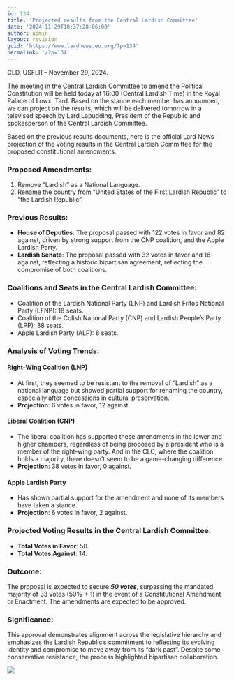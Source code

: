 ```yaml
---
id: 134
title: 'Projected results from the Central Lardish Committee'
date: '2024-11-29T18:37:28-06:00'
author: admin
layout: revision
guid: 'https://www.lardnews.eu.org/?p=134'
permalink: '/?p=134'
---
```


CLD, USFLR – November 29, 2024.

The meeting in the Central Lardish Committee to amend the Political Constitution will be held today at 16:00 (Central Lardish Time) in the Royal Palace of Lowx, Tard. Based on the stance each member has announced, we can project on the results, which will be delivered tomorrow in a televised speech by Lard Lapudding, President of the Republic and spokesperson of the Central Lardish Committee.

Based on the previous results documents, here is the official Lard News projection of the voting results in the Central Lardish Committee for the proposed constitutional amendments.

### **Proposed Amendments:**

1. Remove “Lardish” as a National Language.
2. Rename the country from “United States of the First Lardish Republic” to “the Lardish Republic”.

### **Previous Results**:

- **House of Deputies**: The proposal passed with 122 votes in favor and 82 against, driven by strong support from the CNP coalition, and the Apple Lardish Party.
- **Lardish Senate**: The proposal passed with 32 votes in favor and 16 against, reflecting a historic bipartisan agreement, reflecting the compromise of both coalitions.

### **Coalitions and Seats in the Central Lardish Committee**:

- Coalition of the Lardish National Party (LNP) and Lardish Fritos National Party (LFNP): 18 seats.
- Coalition of the Colish National Party (CNP) and Lardish People’s Party (LPP): 38 seats.
- Apple Lardish Party (ALP): 8 seats.

### **Analysis of Voting Trends**:

#### **Right-Wing Coalition (LNP)**

- At first, they seemed to be resistant to the removal of “Lardish” as a national language but showed partial support for renaming the country, especially after concessions in cultural preservation.
- **Projection**: 6 votes in favor, 12 against.

#### **Liberal Coalition (CNP)**

- The liberal coalition has supported these amendments in the lower and higher chambers, regardless of being proposed by a president who is a member of the right-wing party. And in the CLC, where the coalition holds a majority, there doesn’t seem to be a game-changing difference.
- **Projection**: 38 votes in favor, 0 against.

#### **Apple Lardish Party**

- Has shown partial support for the amendment and none of its members have taken a stance.
- **Projection**: 6 votes in favor, 2 against.

### **Projected Voting Results in the Central Lardish Committee:**

- **Total Votes in Favor**: 50.
- **Total Votes Against**: 14.

### **Outcome:**

The proposal is expected to secure ***50 votes***, surpassing the mandated majority of 33 votes (50% + 1) in the event of a Constitutional Amendment or Enactment. The amendments are expected to be approved.

### **Significance**:

This approval demonstrates alignment across the legislative hierarchy and emphasizes the Lardish Republic’s commitment to reflecting its evolving identity and compromise to move away from its “dark past”. Despite some conservative resistance, the process highlighted bipartisan collaboration.

[![](https://www.lardnews.eu.org/wp-content/uploads/2024/11/Projection-Outcome-CLC-Nov2924-300x191.png)](https://www.lardnews.eu.org/wp-content/uploads/2024/11/Projection-Outcome-CLC-Nov2924.png)
